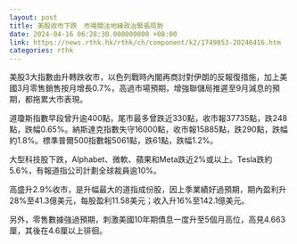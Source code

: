 ```yaml
---
layout: post
title: 美股收市下跌　市場關注地緣政治緊張局勢
date: 2024-04-16 06:28:30.000000000 +08:00
link: https://news.rthk.hk/rthk/ch/component/k2/1749053-20240416.htm
categories: rthk
---
```


美股3大指數由升轉跌收市，以色列戰時內閣再商討對伊朗的反報復措施，加上美國3月零售銷售按月增長0.7%，高過市場預期，增強聯儲局推遲至9月減息的預期，都拖累大市表現。

道瓊斯指數早段曾升逾400點，尾市最多曾跌近330點，收市報37735點，跌248點，跌幅0.65%。納斯達克指數失守16000點，收市報15885點，跌290點，跌幅約1.8%。標準普爾500指數報5061點，跌61點，跌幅1.2%。

大型科技股下跌，Alphabet、微軟、蘋果和Meta跌近2%或以上。Tesla跌約5.6%，有報道指公司計劃全球裁員逾10%。

高盛升2.9%收市，是升幅最大的道指成份股，因上季業績好過預期，期內盈利升28%至41.3億美元，每股盈利11.58美元；收入升16%至142.1億美元。

另外，零售數據強過預期，刺激美國10年期債息一度升至5個月高位，高見4.663厘，其後在4.6厘以上徘徊。
